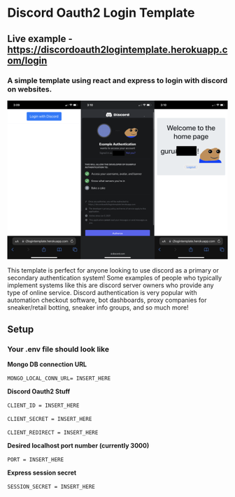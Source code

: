 # Discord Oauth2 Login Template

## Live example - https://discordoauth2logintemplate.herokuapp.com/login

### A simple template using react and express to login with discord on websites.

<p>
  <img src="https://raw.githubusercontent.com/gurubac/Discord-Oauth2-Login-Template/main/readmeimage.png" />
</p>

This template is perfect for anyone looking to use discord as a primary or secondary authentication system! Some examples of people who typically implement systems like this are discord server owners who provide any type of online service. Discord authentication is very popular with automation checkout software, bot dashboards, proxy companies for sneaker/retail botting, sneaker info groups, and so much more!


## Setup
### Your .env file should look like

**Mongo DB connection URL**

```MONGO_LOCAL_CONN_URL= INSERT_HERE```

**Discord Oauth2 Stuff**

```CLIENT_ID = INSERT_HERE```

```CLIENT_SECRET = INSERT_HERE```

```CLIENT_REDIRECT = INSERT_HERE```

**Desired localhost port number (currently 3000)**

```PORT = INSERT_HERE```

**Express session secret**

```SESSION_SECRET = INSERT_HERE```